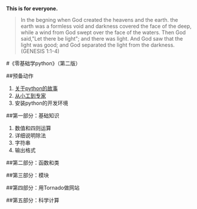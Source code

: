 **This is for everyone.**

>In the begning when God created the heavens and the earth. the earth was a formless void and darkness covered the face of the deep, while a wind from God swept over the face of the waters. Then God said,"Let there be light"; and there was light. And God saw that the light was good; and God separated the light from the darkness. (GENESIS 1:1-4)

#《零基础学python》（第二版）

##预备动作

1. [关于python的故事](./01.md)
2. [从小工到专家](./02.md)
3. 安装python的开发环境

##第一部分：基础知识

1. 数值和四则运算
2. 详细说明除法
3. 字符串
4. 输出格式

##第二部分：函数和类

##第三部分：模块

##第四部分：用Tornado做网站

##第五部分：科学计算
